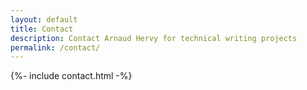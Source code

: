 ```yaml
---
layout: default
title: Contact
description: Contact Arnaud Hervy for technical writing projects
permalink: /contact/
---
```


{%- include contact.html -%}
